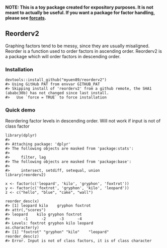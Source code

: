 
<!-- README.md is generated from README.Rmd. Please edit that file -->



**NOTE: This is a toy package created for expository purposes. It is not meant to actually be useful. If you want a package for factor handling, please see [forcats](https://cran.r-project.org/package=forcats).**

Reorderv2
---------

Graphing factors tend to be messy, since they are usually misaligned. Reorder is a function used to order factors in ascending order. Reorderv2 is a package which will order factors in descending order.

### Installation

``` {.r}
devtools::install_github("myuen89/reorderv2")
#> Using GitHub PAT from envvar GITHUB_PAT
#> Skipping install of 'reorderv2' from a github remote, the SHA1 (ababc30b) has not changed since last install.
#>   Use `force = TRUE` to force installation
```

### Quick demo

Reordering factor levels in descending order. Will not work if input is not of class factor

``` {.r}
library(dplyr)
#> 
#> Attaching package: 'dplyr'
#> The following objects are masked from 'package:stats':
#> 
#>     filter, lag
#> The following objects are masked from 'package:base':
#> 
#>     intersect, setdiff, setequal, union
library(reorderv2)

x <- factor(c('leopard', 'kilo', 'gryphon', 'foxtrot'))
y <- factor(c('foxtrot', 'gryphon', 'kilo', 'leopard'))
z <- c("hello", "blue", "cake", "wall")

reorder_desc(x)
#> [1] leopard kilo    gryphon foxtrot
#> attr(,"scores")
#> leopard    kilo gryphon foxtrot 
#>      -1      -2      -3      -4 
#> Levels: foxtrot gryphon kilo leopard
as.character(y)
#> [1] "foxtrot" "gryphon" "kilo"    "leopard"
reorder_desc(z)
#> Error. Input is not of class factors, it is of class character
```
